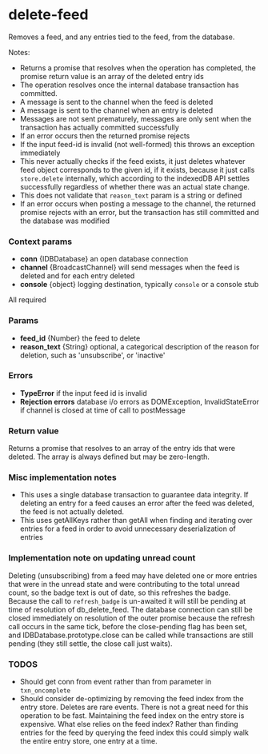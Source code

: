# delete-feed
Removes a feed, and any entries tied to the feed, from the database.

Notes:
* Returns a promise that resolves when the operation has completed, the promise return value is an array of the deleted entry ids
* The operation resolves once the internal database transaction has committed.
* A message is sent to the channel when the feed is deleted
* A message is sent to the channel when an entry is deleted
* Messages are not sent prematurely, messages are only sent when the transaction has actually committed successfully
* If an error occurs then the returned promise rejects
* If the input feed-id is invalid (not well-formed) this throws an exception immediately
* This never actually checks if the feed exists, it just deletes whatever feed object corresponds to the given id, if it exists, because it just calls `store.delete` internally, which according to the indexedDB API settles successfully regardless of whether there was an actual state change.
* This does not validate that `reason_text` param is a string or defined
* If an error occurs when posting a message to the channel, the returned promise rejects with an error, but the transaction has still committed and the database was modified

### Context params
* **conn** {IDBDatabase} an open database connection
* **channel** {BroadcastChannel} will send messages when the feed is deleted and for each entry deleted
* **console** {object} logging destination, typically `console` or a console stub

All required

### Params
* **feed_id** {Number} the feed to delete
* **reason_text** {String} optional, a categorical description of the reason for deletion, such as 'unsubscribe', or 'inactive'

### Errors
* **TypeError** if the input feed id is invalid
* **Rejection errors** database i/o errors as DOMException, InvalidStateError if channel is closed at time of call to postMessage

### Return value
Returns a promise that resolves to an array of the entry ids that were deleted. The array is always defined but may be zero-length.

### Misc implementation notes
* This uses a single database transaction to guarantee data integrity. If deleting an entry for a feed causes an error after the feed was deleted, the feed is not actually deleted.
* This uses getAllKeys rather than getAll when finding and iterating over entries for a feed in order to avoid unnecessary deserialization of entries

### Implementation note on updating unread count
Deleting (unsubscribing) from a feed may have deleted one or more entries that were in the unread state and were contributing to the total unread count, so the badge text is out of date, so this refreshes the badge. Because the call to `refresh_badge` is un-awaited it will still be pending at time of resolution of db_delete_feed. The database connection can still be closed immediately on resolution of the outer promise because the refresh call occurs in the same tick, before the close-pending flag has been set, and IDBDatabase.prototype.close can be called while transactions are still pending (they still settle, the close call just waits).

### TODOS
* Should get conn from event rather than from parameter in `txn_oncomplete`
* Should consider de-optimizing by removing the feed index from the entry store. Deletes are rare events. There is not a great need for this operation to be fast. Maintaining the feed index on the entry store is expensive. What else relies on the feed index? Rather than finding entries for the feed by querying the feed index this could simply walk the entire entry store, one entry at a time.
